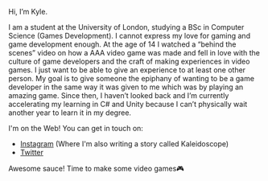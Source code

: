 Hi, I’m Kyle.

I am a student at the University of London, studying a BSc in Computer Science (Games Development). I cannot express my love for gaming and game development enough. At the age of 14 I watched a “behind the scenes” video on how a AAA video game was made and fell in love with the culture of game developers and the craft of making experiences in video games. I just want to be able to give an experience to at least one other person. My goal is to give someone the epiphany of wanting to be a game developer in the same way it was given to me which was by playing an amazing game. Since then, I haven’t looked back and I’m currently accelerating my learning in C# and Unity because I can’t physically wait another year to learn it in my degree.

I'm on the Web! You can get in touch on:
- [Instagram](https://www.instagram.com/kylejussab/) (Where I'm also writing a story called Kaleidoscope)
- [Twitter](https://twitter.com/kylejussab)

Awesome sauce! Time to make some video games🎮

<!---
kylejussab/kylejussab is a ✨ special ✨ repository because its `README.md` (this file) appears on your GitHub profile.
You can click the Preview link to take a look at your changes.
--->
